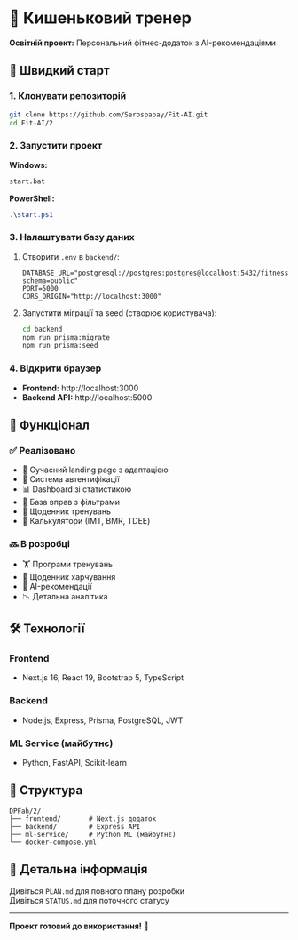 # 💪 Кишеньковий тренер

**Освітній проект:** Персональний фітнес-додаток з AI-рекомендаціями

## 🚀 Швидкий старт

### 1. Клонувати репозиторій
```bash
git clone https://github.com/Serospapay/Fit-AI.git
cd Fit-AI/2
```

### 2. Запустити проект

**Windows:**
```bash
start.bat
```

**PowerShell:**
```powershell
.\start.ps1
```

### 3. Налаштувати базу даних

1. Створити `.env` в `backend/`:
   ```
   DATABASE_URL="postgresql://postgres:postgres@localhost:5432/fitness_trainer?schema=public"
   PORT=5000
   CORS_ORIGIN="http://localhost:3000"
   ```

2. Запустити міграції та seed (створює користувача):
   ```bash
   cd backend
   npm run prisma:migrate
   npm run prisma:seed
   ```

### 4. Відкрити браузер

- **Frontend:** http://localhost:3000
- **Backend API:** http://localhost:5000

## 📱 Функціонал

### ✅ Реалізовано

- 🎨 Сучасний landing page з адаптацією
- 🔐 Система автентифікації
- 📊 Dashboard зі статистикою
- 💪 База вправ з фільтрами
- 📝 Щоденник тренувань
- 🧮 Калькулятори (ІМТ, BMR, TDEE)

### 🔜 В розробці

- 🏋️ Програми тренувань
- 🍎 Щоденник харчування
- 🤖 AI-рекомендації
- 📉 Детальна аналітика

## 🛠️ Технології

### Frontend
- Next.js 16, React 19, Bootstrap 5, TypeScript

### Backend
- Node.js, Express, Prisma, PostgreSQL, JWT

### ML Service (майбутнє)
- Python, FastAPI, Scikit-learn

## 📂 Структура

```
DPFah/2/
├── frontend/       # Next.js додаток
├── backend/        # Express API
├── ml-service/     # Python ML (майбутнє)
└── docker-compose.yml
```

## 📖 Детальна інформація

Дивіться `PLAN.md` для повного плану розробки  
Дивіться `STATUS.md` для поточного статусу

---

**Проект готовий до використання! 🎉**

